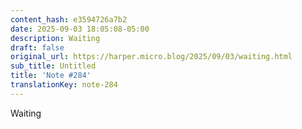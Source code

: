 ```yaml
---
content_hash: e3594726a7b2
date: 2025-09-03 18:05:08-05:00
description: Waiting
draft: false
original_url: https://harper.micro.blog/2025/09/03/waiting.html
sub_title: Untitled
title: 'Note #284'
translationKey: note-284
---
```


Waiting